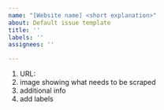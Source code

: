 ```yaml
---
name: "[Website name] <short explanation>"
about: Default issue template
title: ''
labels: ''
assignees: ''

---
```


1. URL: <website to scrape>
2. image showing what needs to be scraped
3. additional info
4. add labels
